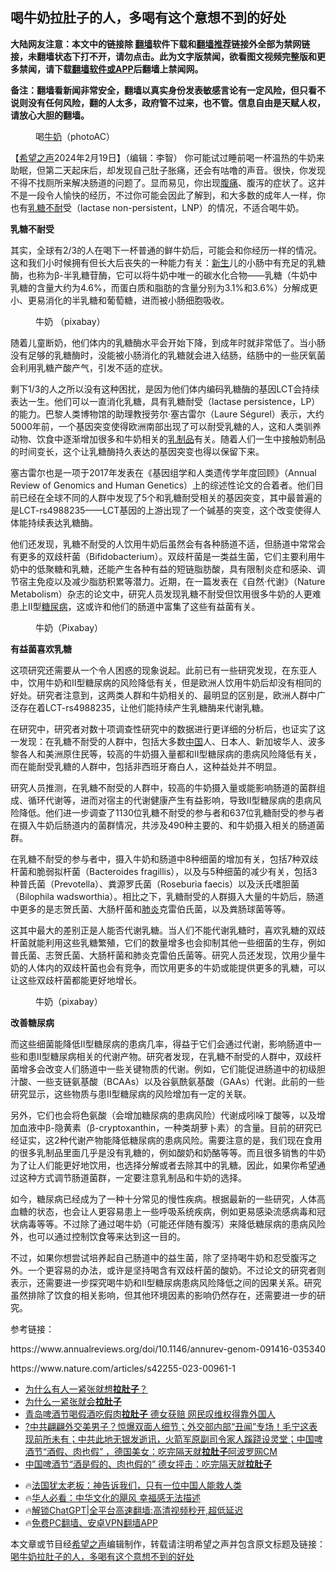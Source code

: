  <!-- 面包屑导航 --> <h2>喝牛奶拉肚子的人，多喝有这个意想不到的好处</h2> <p class="notice"><b>大陆网友注意：本文中的链接除 <a href="https://github.com/bannedbook/fanqiang" >翻墙</a>软件下载和<a href="https://github.com/killgcd/justmysocks/blob/master/README.md">翻墙推荐</a>链接外全部为禁网链接，未翻墙状态下打不开，请勿点击。此为文字版禁闻，欲看图文视频完整版和更多禁闻，请下载<a href="https://github.com/bannedbook/fanqiang">翻墙软件或APP</a>后翻墙上禁闻网。</p><p>备注：翻墙看新闻非常安全，翻墙以真实身份发表敏感言论有一定风险，但只看不说则没有任何风险，翻的人太多，政府管不过来，也不管。信息自由是天赋人权，请放心大胆的翻墙。</b></p>  <div class="entry"> <figure><figcaption>喝<a href="https://www.bannedbook.org/bnews/tag/%e7%89%9b%e5%a5%b6/" class="st_tag internal_tag" rel="tag" title="标签 牛奶 下的日志">牛奶</a>（photoAC）</figcaption></figure> <p>【<span class='wp_keywordlink_affiliate'><a href="https://www.soundofhope.org" title="希望之声" target="_blank">希望之声</a></span>2024年2月19日】（编辑：李智） 你可能试过睡前喝一杯温热的牛奶来助眠，但第二天起床后，却发现自己肚子胀痛，还会有咕噜的声音。很快，你发现不得不找厕所来解决肠道的问题了。显而易见，你出现<a href="https://www.bannedbook.org/bnews/tag/%e8%85%b9%e7%97%9b/" class="st_tag internal_tag" rel="tag" title="标签 腹痛 下的日志">腹痛</a>、腹泻的症状了。这并不是一段令人愉快的经历，不过你可能会因此了解到，和大多数的成年人一样，你也有<a href="https://www.bannedbook.org/bnews/tag/%E4%B9%B3%E7%B3%96%E4%B8%8D%E8%80%90/" class="st_tag internal_tag" rel="tag" title="标签 乳糖不耐 下的日志">乳糖不耐</a>受（lactase non-persistent，LNP）的情况，不适合喝牛奶。</p> <p><strong>乳糖不耐受</strong></p> <p>其实，全球有2/3的人在喝下一杯普通的鲜牛奶后，可能会和你经历一样的情况。这和我们小时候拥有但长大后丧失的一种能力有关：<span class='wp_keywordlink'><a href="https://www.bannedbook.org/forum2/topic1642.html" title="正见网《新生》" target="_blank">新生</a></span>儿的小肠中有充足的乳糖酶，也称为β-半乳糖苷酶，它可以将牛奶中唯一的碳水化合物——乳糖（牛奶中乳糖的含量大约为4.6%，而蛋白质和脂肪的含量分别为3.1%和3.6%）分解成更小、更易消化的半乳糖和葡萄糖，进而被小肠细胞吸收。</p> <figure><figcaption>牛奶  （pixabay）</figcaption></figure> <p>随着儿童断奶，他们体内的乳糖酶水平会开始下降，到成年时就非常低了。当小肠没有足够的乳糖酶时，没能被小肠消化的乳糖就会进入结肠，结肠中的一些厌氧菌会利用乳糖产酸产气，引发不适的症状。</p> <p>剩下1/3的人之所以没有这种困扰，是因为他们体内编码乳糖酶的基因LCT会持续表达一生。他们可以一直消化乳糖，具有乳糖耐受（lactase persistence，LP）的能力。巴黎人类博物馆的助理教授劳尔·塞古雷尔（Laure Ségurel）表示，大约5000年前，一个基因突变使得欧洲南部出现了可以耐受乳糖的人，这和人类驯养动物、饮食中逐渐增加很多和牛奶相关的<a href="https://www.bannedbook.org/bnews/tag/%e4%b9%b3%e5%88%b6%e5%93%81/" class="st_tag internal_tag" rel="tag" title="标签 乳制品 下的日志">乳制品</a>有关。随着人们一生中接触奶制品的时间变长，这个让乳糖酶持久表达的基因突变也得以保留下来。</p> <p>塞古雷尔也是一项于2017年发表在《基因组学和人类遗传学年度回顾》（Annual Review of Genomics and Human Genetics）上的综述性论文的合着者。他们目前已经在全球不同的人群中发现了5个和乳糖耐受相关的基因突变，其中最普遍的是LCT-rs4988235——LCT基因的上游出现了一个碱基的突变，这个改变使得人体能持续表达乳糖酶。</p> <p>他们还发现，乳糖不耐受的人饮用牛奶后虽然会有各种肠道不适，但肠道中常常会有更多的双歧杆菌（Bifidobacterium）。双歧杆菌是一类益生菌，它们主要利用牛奶中的低聚糖和乳糖，还能产生各种有益的短链脂肪酸，具有限制炎症和感染、调节宿主免疫以及减少脂肪积累等潜力。近期，在一篇发表在《自然·代谢》（Nature Metabolism）杂志的论文中，研究人员发现乳糖不耐受但饮用很多牛奶的人更难患上Ⅱ型<a href="https://www.bannedbook.org/bnews/tag/%e7%b3%96%e5%b0%bf%e7%97%85/" class="st_tag internal_tag" rel="tag" title="标签 糖尿病 下的日志">糖尿病</a>，这或许和他们的肠道中富集了这些有益菌有关。</p> <figure><figcaption>牛奶（Pixabay）</figcaption></figure> <p><strong>有益菌喜欢乳糖</strong></p> <p>这项研究还需要从一个令人困惑的现象说起。此前已有一些研究发现，在东亚人中，饮用牛奶和Ⅱ型糖尿病的风险降低有关，但是欧洲人饮用牛奶后却没有相同的好处。研究者注意到，这两类人群和牛奶相关的、最明显的区别是，欧洲人群中广泛存在着LCT-rs4988235，让他们能持续产生乳糖酶来代谢乳糖。</p> <p>在研究中，研究者对数十项调查性研究中的数据进行更详细的分析后，也证实了这一发现：在乳糖不耐受的人群中，包括大多数<span class='wp_keywordlink_affiliate'><a href="https://www.bannedbook.org/" title="中国" target="_blank">中国</a></span>人、日本人、新加坡华人、波多黎各人和美洲原住民等，较高的牛奶摄入量都和Ⅱ型糖尿病的患病风险降低有关，而在能耐受乳糖的人群中，包括非西班牙裔白人，这种益处并不明显。</p>  <p>研究人员推测，在乳糖不耐受的人群中，较高的牛奶摄入量或能影响肠道的菌群组成、循环代谢等，进而对宿主的代谢健康产生有益影响，导致Ⅱ型糖尿病的患病风险降低。他们进一步调查了1130位乳糖不耐受的参与者和637位乳糖耐受的参与者在摄入牛奶后肠道内的菌群情况，共涉及490种主要的、和牛奶摄入相关的肠道菌群。</p> <p>在乳糖不耐受的参与者中，摄入牛奶和肠道中8种细菌的增加有关，包括7种双歧杆菌和脆弱拟杆菌（Bacteroides fragillis），以及与5种细菌的减少有关，包括3种普氏菌（Prevotella）、粪源罗氏菌（Roseburia faecis）以及沃氏嗜胆菌（Bilophila wadsworthia）。相比之下，乳糖耐受的人群摄入大量的牛奶后，肠道中更多的是志贺氏菌、大肠杆菌和<a href="https://www.bannedbook.org/bnews/tag/%e8%82%ba%e7%82%8e/" class="st_tag internal_tag" rel="tag" title="标签 肺炎 下的日志">肺炎</a>克雷伯氏菌，以及粪肠球菌等等。</p> <p>这其中最大的差别正是人能否代谢乳糖。当人们不能代谢乳糖时，喜欢乳糖的双歧杆菌就能利用这些乳糖繁殖，它们的数量增多也会抑制其他一些细菌的生存，例如普氏菌、志贺氏菌、大肠杆菌和肺炎克雷伯氏菌等。研究人员还发现，饮用少量牛奶的人体内的双歧杆菌也会有竞争，而饮用更多的牛奶或能提供更多的乳糖，可以让这些双歧杆菌都能更好地增长。</p> <figure><figcaption>牛奶（pixabay）</figcaption></figure> <p><strong>改善糖尿病</strong></p> <p>而这些细菌能降低Ⅱ型糖尿病的患病几率，得益于它们会通过代谢，影响肠道中一些和患Ⅱ型糖尿病相关的代谢产物。研究者发现，在乳糖不耐受的人群中，双歧杆菌增多会改变人们肠道中一些关键物质的代谢。例如，它们能促进肠道中的初级胆汁酸、一些支链氨基酸（BCAAs）以及谷氨酰氨基酸（GAAs）代谢。此前的一些研究显示，这些物质与患Ⅱ型糖尿病的风险增加有一定的关联。</p>  <p>另外，它们也会将色氨酸（会增加糖尿病的患病风险）代谢成吲哚丁酸等，以及增加血液中β-隐黄素（β-cryptoxanthin，一种类胡萝卜素）的含量。目前的研究已经证实，这2种代谢产物能降低糖尿病的患病风险。需要注意的是，我们现在食用的很多乳制品里面几乎是没有乳糖的，例如酸奶和奶酪等等。而且很多销售的牛奶为了让人们能更好地饮用，也选择分解或者去除其中的乳糖。因此，如果你希望通过这种方式调节肠道菌群，一定要注意乳制品和牛奶的选择。</p> <p>如今，糖尿病已经成为了一种十分常见的慢性疾病。根据最新的一些研究，人体高血糖的状态，也会让人更容易患上一些呼吸系统疾病，例如更易感染流感病毒和冠状病毒等等。不过除了通过喝牛奶（可能还伴随有腹泻）来降低糖尿病的患病风险外，也可以通过控制饮食等来达到这一目的。</p> <p>不过，如果你想尝试培养起自己肠道中的益生菌，除了坚持喝牛奶和忍受腹泻之外。一个更容易的办法，或许是坚持喝含有双歧杆菌的酸奶。不过论文的研究者则表示，还需要进一步探究喝牛奶和Ⅱ型糖尿病患病风险降低之间的因果关系。研究虽然排除了饮食的相关影响，但其他环境因素的影响仍然存在，还需要进一步的研究。</p> <p>参考链接：</p> <p>https://www.annualreviews.org/doi/10.1146/annurev-genom-091416-035340</p>  <p>https://www.nature.com/articles/s42255-023-00961-1</p> <!--<div id="taboola-mid-1"></div>--><ul class='op-related-articles' title='相关阅读'> <li><a href='https://www.bannedbook.org/bnews/health/20231204/1969296.html' target='_blank'>为什么有人一紧张就想<b>拉肚子</b>？</a></li> <li><a href='https://www.bannedbook.org/bnews/lifebaike/20231128/1966618.html' target='_blank'>为什么一紧张就会<b>拉肚子</b></a></li> <li><a href='https://www.bannedbook.org/bnews/baitai/20230804/1916007.html' target='_blank'>青岛啤酒节喝假酒吃假肉<b>拉肚子</b> 德女获赔 网民叹维权得靠外国人</a></li> <li><a href='https://www.bannedbook.org/bnews/bannedvideo/20230729/1913689.html' target='_blank'>?中共翩翩外交美男子？惊爆双面人细节；外交部内部“丑闻”专场！毛宁这表现前所未有；中共此地无银发逝讯，火箭军原副司令家人蹊跷设灵堂；中国啤酒节“酒假、肉也假” ，德国美女：吃完隔天就<b>拉肚子</b>阿波罗网CM</a></li> <li><a href='https://www.bannedbook.org/bnews/cbnews/20230728/1913410.html' target='_blank'>中国啤酒节“酒是假的、肉也假的” 德女抨击：吃完隔天就<b>拉肚子</b></a></li> </ul> <ul class="texttj"> <li>🔥<a href="https://www.bannedbook.org/bnews/ssgc/20230219/1850782.html" target="_blank">法国犹太老板：神告诉我们，只有一位中国人能救人类</a></li> <li>🔥<a href="https://www.bannedbook.org/bnews/comments/20220220/1694796.html" target="_blank">华人必看：中华文化的飓风 幸福感无法描述</a></li> <li>🔥<a href="https://github.com/bannedbook/fanqiang/wiki/V2ray%E6%9C%BA%E5%9C%BA" target="_blank">解锁ChatGPT|全平台高速翻墙:高清视频秒开,超低延迟</a></li> <li>🔥<a href="https://github.com/bannedbook/fanqiang/wiki/%E7%A6%81%E9%97%BB%E7%BD%91%E5%AE%89%E5%8D%93%E7%BF%BB%E5%A2%99%E6%96%B0%E9%97%BBAPP" target="_blank">免费PC翻墙、安卓VPN翻墙APP</a></li> </ul><p>本文章或节目经<a href="https://www.bannedbook.org/bnews/tag/%e5%b8%8c%e6%9c%9b%e4%b9%8b%e5%a3%b0/" class="st_tag internal_tag" rel="tag" title="标签 希望之声 下的日志">希望之声</a>编辑制作，转载请注明希望之声并包含原文标题及链接：<a class="src_link" href="https://m.soundofhope.org/post/793414" target="_blank">喝牛奶拉肚子的人，多喝有这个意想不到的好处</a></p><a name='sharetosocial'></a> <div style="margin-bottom:5px;padding-bottom:5px;clear:both"> <div id="archive-pix-1" class="banner-ads"> <!-- AuctionX Display platform tag START --> <div id="27602x728x90x621x_ADSLOT1" clicktrack="%%CLICK_URL_ESC%%"></div>  <!-- AuctionX Display platform tag END --> </div> <div id="archive-pix-2" class="banner-ads"> <!-- AuctionX Display platform tag START --> <div id="27556x300x250x621x_ADSLOT1" clicktrack="%%CLICK_URL_ESC%%" style="margin:0 auto;text-align:center"></div>  <!-- AuctionX Display platform tag END --> </div> </div>  <div id="archive-pix-1" class="banner-ads"> <!-- AuctionX Display platform tag START --> <div id="27603x728x90x621x_ADSLOT1" clicktrack="%%CLICK_URL_ESC%%"></div>  <!-- AuctionX Display platform tag END --> </div> </div><!--END ENTRY--> 